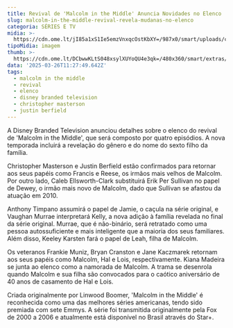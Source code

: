 ```yaml
---
title: Revival de 'Malcolm in the Middle' Anuncia Novidades no Elenco
slug: malcolm-in-the-middle-revival-revela-mudanas-no-elenco
categoria: SÉRIES E TV
midia: >-
  https://cdn.ome.lt/jI85a1xS1Ie5emzVnxqcOstKbXY=/987x0/smart/uploads/conteudo/fotos/Design_sem_nome_-_2025-03-25T182309.390.png
tipoMidia: imagem
thumb: >-
  https://cdn.ome.lt/DCbwwKLtS048xsylXUYoQU4e3qk=/480x360/smart/extras/conteudos/Design_sem_nome_-_2025-03-25T182309.390.png
data: '2025-03-26T11:27:49.642Z'
tags:
  - malcolm in the middle
  - revival
  - elenco
  - disney branded television
  - christopher masterson
  - justin berfield
---
```


A Disney Branded Television anunciou detalhes sobre o elenco do revival de 'Malcolm in the Middle', que será composto por quatro episódios. A nova temporada incluirá a revelação do gênero e do nome do sexto filho da família. 

Christopher Masterson e Justin Berfield estão confirmados para retornar aos seus papéis como Francis e Reese, os irmãos mais velhos de Malcolm. Por outro lado, Caleb Ellsworth-Clark substituirá Erik Per Sullivan no papel de Dewey, o irmão mais novo de Malcolm, dado que Sullivan se afastou da atuação em 2010. 

Anthony Timpano assumirá o papel de Jamie, o caçula na série original, e Vaughan Murrae interpretará Kelly, a nova adição à família revelada no final da série original. Murrae, que é não-binário, será retratado como uma pessoa autossuficiente e mais inteligente que a maioria dos seus familiares. Além disso, Keeley Karsten fará o papel de Leah, filha de Malcolm.

Os veteranos Frankie Muniz, Bryan Cranston e Jane Kaczmarek retornam aos seus papéis como Malcolm, Hal e Lois, respectivamente. Kiana Madeira se junta ao elenco como a namorada de Malcolm. A trama se desenrola quando Malcolm e sua filha são convocados para o caótico aniversário de 40 anos de casamento de Hal e Lois.

Criada originalmente por Linwood Boomer, 'Malcolm in the Middle' é reconhecida como uma das melhores séries americanas, tendo sido premiada com sete Emmys. A série foi transmitida originalmente pela Fox de 2000 a 2006 e atualmente está disponível no Brasil através do Star+.

